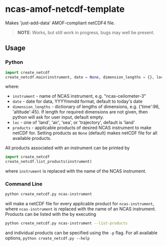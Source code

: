 ncas-amof-netcdf-template
=========================

Makes 'just-add-data' AMOF-compliant netCDF4 file.

> **NOTE**: Works, but still work in progress, bugs may well be present.


Usage
-----

<h3>Python</h3>

```python
import create_netcdf
create_netcdf.main(instrument, date = None, dimension_lengths = {}, loc = 'land', products = None)
```
where:
- `instrument` - name of NCAS instrument, e.g. "ncas-ceilometer-3"
- `date` - date for data, YYYYmmdd format, default to today's date
- `dimension_lengths` - dictionary of lengths of dimensions, e.g. {'time':96, 'altitude':45}. If length for required dimensions are not given, then python will ask for user input, default empty.
- `loc` - one of 'land', 'air', 'sea', or 'trajectory', default is 'land'
- `products` - applicable products of desired NCAS instrument to make netCDF for. Setting products as `None` (default) makes netCDF file for all available products.

All products associated with an instrument can be printed by
```python
import create_netcdf
create_netcdf.list_products(instrument)
```
where `instrument` is replaced with the name of the NCAS instrument.

<h3>Command Line</h3>

```bash
python create_netcdf.py ncas-instrument
```
will make a netCDF file for every applicable product for `ncas-instrument`, where `ncas-instrument` is replaced with the name of an NCAS instrument. Products can be listed with the by executing 
```bash 
python create_netcdf.py ncas-instrument --list-products
```
and individual products can be specified using the `-p` flag. For all available options, `python create_netcdf.py --help`


